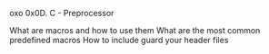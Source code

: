 oxo
0x0D. C - Preprocessor

What are macros and how to use them
What are the most common predefined macros
How to include guard your header files

